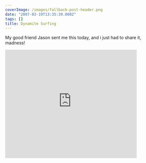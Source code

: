 ```yaml
---
coverImage: /images/fallback-post-header.png
date: "2007-03-19T13:35:39.000Z"
tags: []
title: Dynamite Surfing
---
```


My good friend Jason sent me this today, and i just had to share it, madness!

<!-- more -->

<embed width="425" height="350" wmode="transparent" type="application/x-shockwave-flash" src="https://www.youtube.com/v/JR_naKxLEPc"></embed>
